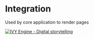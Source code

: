 Integration
===========

Used by core application to render pages

[![IVY Engine - Digital storytelling](http://static.agens.no/images/ivy_digital_storytelling_small.png)](http://ivyengine.com/)
